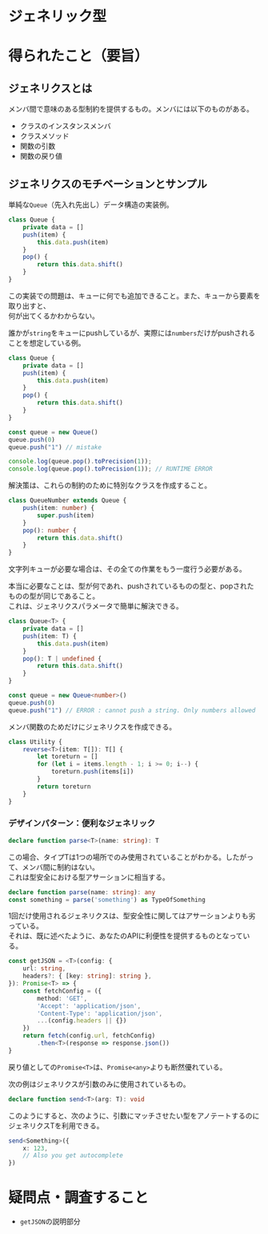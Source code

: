 # ジェネリック型

# 得られたこと（要旨）

## ジェネリクスとは

メンバ間で意味のある型制約を提供するもの。メンバには以下のものがある。

- クラスのインスタンスメンバ
- クラスメソッド
- 関数の引数
- 関数の戻り値

## ジェネリクスのモチベーションとサンプル

単純な`Queue`（先入れ先出し）データ構造の実装例。

```ts
class Queue {
    private data = []
    push(item) { 
        this.data.push(item) 
    }
    pop() { 
        return this.data.shift() 
    }
}
```

この実装での問題は、キューに何でも追加できること。また、キューから要素を取り出すと、<br/>
何が出てくるかわからない。

誰かが`string`をキューにpushしているが、実際には`numbers`だけがpushされることを想定している例。

```ts
class Queue {
    private data = []
    push(item) { 
        this.data.push(item) 
    }
    pop() { 
        return this.data.shift() 
    }
}

const queue = new Queue()
queue.push(0)
queue.push("1") // mistake

console.log(queue.pop().toPrecision(1));
console.log(queue.pop().toPrecision(1)); // RUNTIME ERROR
```

解決策は、これらの制約のために特別なクラスを作成すること。

```ts
class QueueNumber extends Queue {
    push(item: number) {
        super.push(item)
    }
    pop(): number {
        return this.data.shift()
    }
}
```

文字列キューが必要な場合は、その全ての作業をもう一度行う必要がある。

本当に必要なことは、型が何であれ、pushされているものの型と、popされたものの型が同じであること。<br/>
これは、ジェネリクスパラメータで簡単に解決できる。

```ts
class Queue<T> {
    private data = []
    push(item: T) {
        this.data.push(item)
    }
    pop(): T | undefined {
        return this.data.shift()
    }
}

const queue = new Queue<number>()
queue.push(0)
queue.push("1") // ERROR : cannot push a string. Only numbers allowed
```

メンバ関数のためだけにジェネリクスを作成できる。

```ts
class Utility {
    reverse<T>(item: T[]): T[] {
        let toreturn = []
        for (let i = items.length - 1; i >= 0; i--) {
            toreturn.push(items[i])
        }
        return toreturn
    }
}
```

### デザインパターン：便利なジェネリック

```ts
declare function parse<T>(name: string): T
```

この場合、タイプTは1つの場所でのみ使用されていることがわかる。したがって、メンバ間に制約はない。<br/>
これは型安全における型アサーションに相当する。

```ts
declare function parse(name: string): any
const something = parse('something') as TypeOfSomething
```

1回だけ使用されるジェネリクスは、型安全性に関してはアサーションよりも劣っている。<br/>
それは、既に述べたように、あなたのAPIに利便性を提供するものとなっている。

```ts
const getJSON = <T>(config: {
    url: string,
    headers?: { [key: string]: string },
}): Promise<T> => {
    const fetchConfig = ({
        method: 'GET',
        'Accept': 'application/json',
        'Content-Type': 'application/json',
        ...(config.headers || {})
    })
    return fetch(config.url, fetchConfig)
        .then<T>(response => response.json())
}
```

戻り値としての`Promise<T>`は、`Promise<any>`よりも断然優れている。

次の例はジェネリクスが引数のみに使用されているもの。

```ts
declare function send<T>(arg: T): void
```

このようにすると、次のように、引数にマッチさせたい型をアノテートするのにジェネリクスTを利用できる。

```ts
send<Something>({
    x: 123,
    // Also you get autocomplete
})
```

# 疑問点・調査すること
- `getJSON`の説明部分